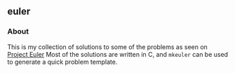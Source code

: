 ## euler
### About
This is my collection of solutions to some of the problems as seen on [Project Euler](http://projecteuler.net)
Most of the solutions are written in C, and `mkeuler` can be used to generate a quick problem template.
